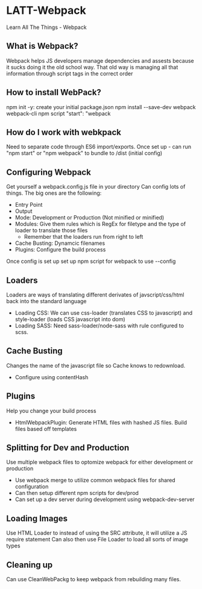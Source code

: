# LATT-Webpack

Learn All The Things - Webpack

## What is Webpack?

Webpack helps JS developers manage dependencies and assests because it sucks doing it the old school way. That old way is managing all that information through script tags in the correct order

## How to install WebPack?

npm init -y: create your initial package.json
npm install --save-dev webpack webpack-cli
npm script "start": "webpack

## How do I work with webkpack

Need to separate code through ES6 import/exports.
Once set up - can run "npm start" or "npm webpack" to bundle to /dist (initial config)

## Configuring Webpack

Get yourself a webpack.config.js file in your directory
Can config lots of things. The big ones are the following:

- Entry Point
- Output
- Mode: Development or Production (Not minified or minified)
- Modules: Give them rules which is RegEx for filetype and the type of loader to translate those files
  - Remember that the loaders run from right to left
- Cache Busting: Dynamcic filenames
- Plugins: Configure the build process

Once config is set up set up npm script for webpack to use --config

## Loaders

Loaders are ways of translating different derivates of javscript/css/html back into the standard language

- Loading CSS: We can use css-loader (translates CSS to javascript) and style-loader (loads CSS javascript into dom)
- Loading SASS: Need sass-loader/node-sass with rule configured to scss.

## Cache Busting

Changes the name of the javascript file so Cache knows to redownload.

- Configure using contentHash

## Plugins

Help you change your build process

- HtmlWebpackPlugin: Generate HTML files with hashed JS files. Build files based off templates

## Splitting for Dev and Production

Use multiple webpack files to optomize webpack for either development or production

- Use webpack merge to utilize common webpack files for shared configuration
- Can then setup different npm scripts for dev/prod
- Can set up a dev server during development using webpack-dev-server

## Loading Images

Use HTML Loader to instead of using the SRC attribute, it will utilize a JS require statement
Can also then use File Loader to load all sorts of image types

## Cleaning up

Can use CleanWebPackg to keep webpack from rebuilding many files.
